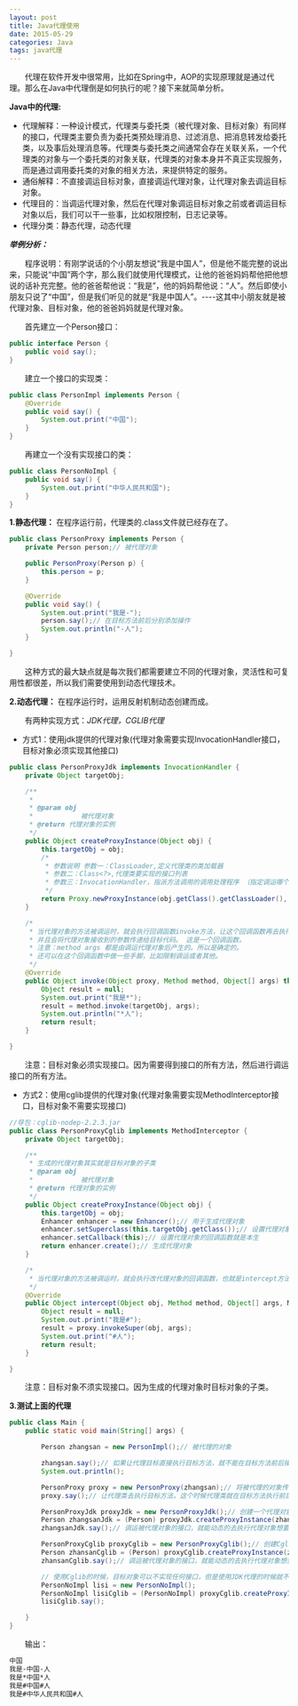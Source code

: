 ```yaml
---
layout: post
title: Java代理使用
date: 2015-05-29
categories: Java
tags: java代理
---
```


&ensp;&ensp;&ensp;&ensp;代理在软件开发中很常用，比如在Spring中，AOP的实现原理就是通过代理。那么在Java中代理倒是如何执行的呢？接下来就简单分析。

**Java中的代理:**

- 代理解释：一种设计模式，代理类与委托类（被代理对象、目标对象）有同样的接口，代理类主要负责为委托类预处理消息、过滤消息、把消息转发给委托类，以及事后处理消息等。代理类与委托类之间通常会存在关联关系，一个代理类的对象与一个委托类的对象关联，代理类的对象本身并不真正实现服务，而是通过调用委托类的对象的相关方法，来提供特定的服务。
- 通俗解释：不直接调运目标对象，直接调运代理对象，让代理对象去调运目标对象。
- 代理目的：当调运代理对象，然后在代理对象调运目标对象之前或者调运目标对象以后，我们可以干一些事，比如权限控制，日志记录等。
- 代理分类：静态代理，动态代理

***举例分析：***

&ensp;&ensp;&ensp;&ensp;程序说明：有刚学说话的个小朋友想说“我是中国人”，但是他不能完整的说出来，只能说“中国”两个字，那么我们就使用代理模式，让他的爸爸妈妈帮他把他想说的话补充完整。他的爸爸帮他说：“我是”，他的妈妈帮他说：“人”。然后即使小朋友只说了“中国”，但是我们听见的就是“我是中国人”。----这其中小朋友就是被代理对象、目标对象，他的爸爸妈妈就是代理对象。

&ensp;&ensp;&ensp;&ensp;首先建立一个Person接口：

```java
public interface Person {
    public void say();
}
```

&ensp;&ensp;&ensp;&ensp;建立一个接口的实现类：

```java
public class PersonImpl implements Person {
    @Override
    public void say() {
        System.out.print("中国");
    }
}
```

&ensp;&ensp;&ensp;&ensp;再建立一个没有实现接口的类：

```java
public class PersonNoImpl {
    public void say() {
        System.out.print("中华人民共和国");
    }
}
```

**1.静态代理：** 在程序运行前，代理类的.class文件就已经存在了。

```java
public class PersonProxy implements Person {
    private Person person;// 被代理对象

    public PersonProxy(Person p) {
        this.person = p;
    }

    @Override
    public void say() {
        System.out.print("我是-");
        person.say();// 在目标方法前后分别添加操作
        System.out.println("-人");
    }

}
```
&ensp;&ensp;&ensp;&ensp;这种方式的最大缺点就是每次我们都需要建立不同的代理对象，灵活性和可复用性都很差，所以我们需要使用到动态代理技术。

**2.动态代理：** 在程序运行时，运用反射机制动态创建而成。

&ensp;&ensp;&ensp;&ensp;有两种实现方式：*JDK代理，CGLIB代理*

- 方式1：使用jdk提供的代理对象(代理对象需要实现InvocationHandler接口，目标对象必须实现其他接口)

```java
public class PersonProxyJdk implements InvocationHandler {
    private Object targetObj;

    /**
     *
     * @param obj
     *            被代理对象
     * @return 代理对象的实例
     */
    public Object createProxyInstance(Object obj) {
        this.targetObj = obj;
        /*
         * 参数说明 参数一：ClassLoader,定义代理类的类加载器
         * 参数二：Class<?>,代理类要实现的接口列表
         * 参数三：InvocationHandler，指派方法调用的调用处理程序 （指定调运哪个类的invoke方法）
         */
        return Proxy.newProxyInstance(obj.getClass().getClassLoader(), this.targetObj.getClass().getInterfaces(), this);
    }

    /*
     * 当代理对象的方法被调运时，就会执行回调函数invoke方法，让这个回调函数再去执行目标代码的指定方法，
     * 并且会将代理对象接收到的参数传递给目标代码。 这是一个回调函数。
     * 注意：method args 都是由调运代理对象后产生的。所以是确定的。
     * 还可以在这个回调函数中做一些手脚，比如限制调运或者其他。
     */
    @Override
    public Object invoke(Object proxy, Method method, Object[] args) throws Throwable {
        Object result = null;
        System.out.print("我是*");
        result = method.invoke(targetObj, args);
        System.out.println("*人");
        return result;
    }

}
```
&ensp;&ensp;&ensp;&ensp;注意：目标对象必须实现接口。因为需要得到接口的所有方法，然后进行调运接口的所有方法。

- 方式2：使用cglib提供的代理对象(代理对象需要实现MethodInterceptor接口，目标对象不需要实现接口)

```java
//导包：cglib-nodep-2.2.3.jar
public class PersonProxyCglib implements MethodInterceptor {
    private Object targetObj;

    /**
     * 生成的代理对象其实就是目标对象的子类
     * @param obj
     *            被代理对象
     * @return 代理对象的实例
     */
    public Object createProxyInstance(Object obj) {
        this.targetObj = obj;
        Enhancer enhancer = new Enhancer();// 用于生成代理对象
        enhancer.setSuperclass(this.targetObj.getClass());// 设置代理对象的父类
        enhancer.setCallback(this);// 设置代理对象的回调函数就是本生
        return enhancer.create();// 生成代理对象
    }

    /*
     * 当代理对象的方法被调运时，就会执行改代理对象的回调函数，也就是intercept方法 这个回调函数接收代理对象传递来的参数
     */
    @Override
    public Object intercept(Object obj, Method method, Object[] args, MethodProxy proxy) throws Throwable {
        Object result = null;
        System.out.print("我是#");
        result = proxy.invokeSuper(obj, args);
        System.out.print("#人");
        return result;
    }

}
```
&ensp;&ensp;&ensp;&ensp;注意：目标对象不须实现接口。因为生成的代理对象时目标对象的子类。

**3.测试上面的代理**

```java
public class Main {
    public static void main(String[] args) {

        Person zhangsan = new PersonImpl();// 被代理的对象

        zhangsan.say();// 如果让代理目标直接执行目标方法，就不能在目标方法前后操作
        System.out.println();

        PersonProxy proxy = new PersonProxy(zhangsan);// 将被代理的对象传递一个代理类
        proxy.say();// 让代理类去执行目标方法，这个时候代理类就在目标方法执行前后乱搞了

        PersonProxyJdk proxyJdk = new PersonProxyJdk();// 创建一个代理对象
        Person zhangsanJdk = (Person) proxyJdk.createProxyInstance(zhangsan);// 将被代理对象传递给代理对象，并且返回被代理接口
        zhangsanJdk.say();// 调运被代理对象的接口，就能动态的去执行代理对象想要执行的操作

        PersonProxyCglib proxyCglib = new PersonProxyCglib();// 创建Cglib代理对象
        Person zhansanCglib = (Person) proxyCglib.createProxyInstance(zhangsan);// 将被代理对象传递给代理对象，并且返回被代理接口
        zhansanCglib.say();// 调运被代理对象的接口，就能动态的去执行代理对象想要执行的操作

        // 使用Cglib的时候，目标对象可以不实现任何接口，但是使用JDK代理的时候就不可以
        PersonNoImpl lisi = new PersonNoImpl();
        PersonNoImpl lisiCglib = (PersonNoImpl) proxyCglib.createProxyInstance(lisi);
        lisiCglib.say();

    }
}
```

&ensp;&ensp;&ensp;&ensp;输出：

```xml
中国
我是-中国-人
我是*中国*人
我是#中国#人
我是#中华人民共和国#人
```
